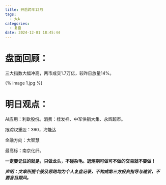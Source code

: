 ```yaml
---
title: 开启跨年12月
tags:
  - 大A
categories:
  - 复盘
date: 2024-12-01 18:45:44
---
```




# 盘面回顾：

三大指数大幅冲高，两市成交1.7万亿，较昨日放量14%。

{% image 1.jpg %}



<!--more-->



# 明日观点：

AI应用：利欧股份。消费：桂发祥、中军供销大集、永辉超市。

跟踪权重股：360，海能达

金融方向：大智慧

最高标：南京化纤。



**一定要记住的就是，只做龙头，不碰杂毛。退潮期可做可不做的交易就不要做！**



***声明：文章所提个股及思路均为个人复盘记录，不构成第三方投资指导与建议，不要盲目跟风。***
